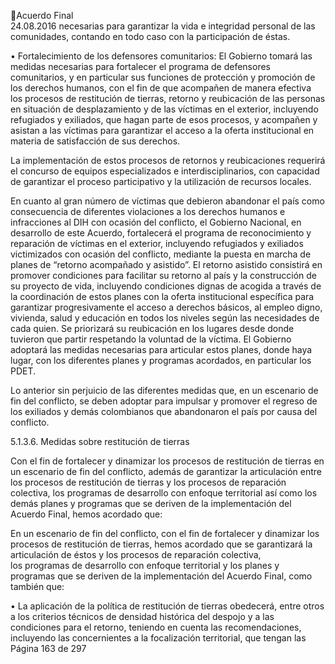 Acuerdo Final  
24.08.2016 
necesarias para garantizar la vida e integridad personal de las comunidades, contando en todo 
caso con la participación de éstas. 
 
• Fortalecimiento de los defensores comunitarios: El Gobierno tomará las medidas necesarias para 
fortalecer el programa de defensores comunitarios, y en particular sus funciones de protección y 
promoción  de  los  derechos  humanos,  con  el  fin  de  que  acompañen  de  manera  efectiva  los 
procesos  de  restitución  de  tierras,  retorno  y  reubicación  de  las  personas  en  situación  de 
desplazamiento y de las víctimas en el exterior, incluyendo refugiados y exiliados, que hagan parte 
de  esos  procesos,    y  acompañen  y  asistan  a  las  víctimas  para  garantizar  el  acceso  a  la  oferta 
institucional en materia de satisfacción de sus derechos.  
 
La  implementación  de  estos  procesos  de  retornos  y  reubicaciones  requerirá  el  concurso  de  equipos 
especializados e interdisciplinarios, con capacidad de garantizar el proceso participativo y la utilización de 
recursos locales.  
 
En cuanto al gran número de víctimas que debieron abandonar el país como consecuencia de diferentes 
violaciones a los derechos humanos e infracciones al DIH con ocasión del conflicto, el Gobierno Nacional, 
en desarrollo de este Acuerdo, fortalecerá el programa de reconocimiento y reparación de víctimas en el 
exterior, incluyendo refugiados y exiliados victimizados con ocasión del conflicto, mediante la puesta en 
marcha  de  planes  de  “retorno  acompañado  y  asistido”.  El  retorno  asistido  consistirá  en  promover 
condiciones  para  facilitar  su  retorno  al  país  y  la  construcción  de  su  proyecto  de  vida,  incluyendo 
condiciones  dignas  de  acogida  a  través  de  la  coordinación  de  estos  planes  con  la  oferta  institucional 
específica para garantizar progresivamente el acceso a derechos básicos, al empleo digno, vivienda, salud 
y educación en todos los niveles según las necesidades de cada quien. Se priorizará su reubicación en los 
lugares desde donde tuvieron que partir respetando la voluntad de la víctima. El Gobierno adoptará las 
medidas necesarias para articular estos planes, donde haya lugar, con los diferentes planes y programas 
acordados, en particular los PDET. 
 
Lo  anterior  sin  perjuicio  de  las  diferentes  medidas  que,  en  un  escenario  de  fin  del  conflicto,  se  deben 
adoptar para impulsar y promover el regreso de los exiliados y demás colombianos que abandonaron el 
país por causa del conflicto.  
 
5.1.3.6.
Medidas sobre restitución de tierras 
 
Con  el  fin  de  fortalecer  y  dinamizar  los  procesos  de  restitución  de  tierras  en  un  escenario  de  fin  del 
conflicto, además de garantizar la articulación entre los procesos de restitución de tierras y los procesos 
de reparación colectiva, los programas de desarrollo con enfoque territorial así como los demás planes y 
programas que se deriven de la implementación del Acuerdo Final, hemos acordado que:  
 
En un escenario de fin del conflicto,  con el fin de fortalecer y dinamizar los procesos de restitución de 
tierras, hemos acordado que se garantizará la articulación de éstos y  los procesos de reparación colectiva,  
los  programas  de  desarrollo  con  enfoque  territorial    y  los  planes  y  programas  que  se  deriven  de  la 
implementación del Acuerdo Final, como también que:  
 
• La aplicación de la política de restitución de tierras obedecerá, entre otros a los criterios técnicos 
de  densidad  histórica  del  despojo  y  a  las  condiciones  para  el  retorno,  teniendo  en  cuenta  las 
recomendaciones,  incluyendo  las  concernientes  a  la  focalización  territorial,  que  tengan  las 
Página 163 de 297 
 

